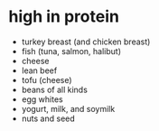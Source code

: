 # high in protein

- turkey breast (and chicken breast)
- fish (tuna, salmon, halibut)
- cheese
- lean beef
- tofu (cheese)
- beans of all kinds
- egg whites
- yogurt, milk, and soymilk
- nuts and seed
